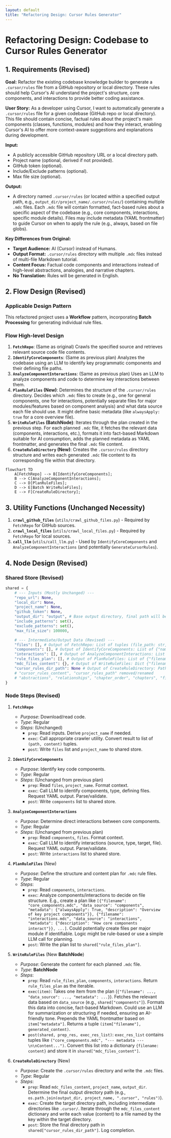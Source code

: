 ```yaml
---
layout: default
title: "Refactoring Design: Cursor Rules Generator"
---
```


# Refactoring Design: Codebase to Cursor Rules Generator

## 1. Requirements (Revised)

**Goal:** Refactor the existing codebase knowledge builder to generate a `.cursor/rules` file from a GitHub repository or local directory. These rules should help Cursor's AI understand the project's structure, core components, and interactions to provide better coding assistance.

**User Story:** As a developer using Cursor, I want to automatically generate a `.cursor/rules` file for a given codebase (GitHub repo or local directory). This file should contain concise, factual rules about the project's main components (classes, functions, modules) and how they interact, enabling Cursor's AI to offer more context-aware suggestions and explanations during development.

**Input:**

- A publicly accessible GitHub repository URL or a local directory path.
- Project name (optional, derived if not provided).
- GitHub token (optional).
- Include/Exclude patterns (optional).
- Max file size (optional).

**Output:**

- A directory named `.cursor/rules` (or located within a specified output path, e.g., `output_dir/project_name/.cursor/rules/`) containing multiple `.mdc` files. Each `.mdc` file will contain formatted, fact-based rules about a specific aspect of the codebase (e.g., core components, interactions, specific module details). Files may include metadata (YAML frontmatter) to guide Cursor on when to apply the rule (e.g., always, based on file globs).

**Key Differences from Original:**

- **Target Audience:** AI (Cursor) instead of Humans.
- **Output Format:** `.cursor/rules` directory with multiple `.mdc` files instead of multi-file Markdown tutorial.
- **Content Focus:** Factual code components and interactions instead of high-level abstractions, analogies, and narrative chapters.
- **No Translation:** Rules will be generated in English.

## 2. Flow Design (Revised)

### Applicable Design Pattern

This refactored project uses a **Workflow** pattern, incorporating **Batch Processing** for generating individual rule files.

### Flow High-level Design

1. **`FetchRepo`**: (Same as original) Crawls the specified source and retrieves relevant source code file contents.
2. **`IdentifyCoreComponents`**: (Same as previous plan) Analyzes the codebase using an LLM to identify key programmatic components and their defining file paths.
3. **`AnalyzeComponentInteractions`**: (Same as previous plan) Uses an LLM to analyze components and code to determine key interactions between them.
4. **`PlanRuleFiles` (New)**: Determines the structure of the `.cursor/rules` directory. Decides which `.mdc` files to create (e.g., one for general components, one for interactions, potentially separate files for major modules/features based on component analysis) and what data source each file should use. It might define basic metadata (like `alwaysApply: true` for a core overview file).
5. **`WriteRuleFiles` (BatchNode)**: Iterates through the plan created in the previous step. For each planned `.mdc` file, it fetches the relevant data (components, interactions, etc.), formats it into fact-based Markdown suitable for AI consumption, adds the planned metadata as YAML frontmatter, and generates the final `.mdc` file content.
6. **`CreateRuleDirectory` (New)**: Creates the `.cursor/rules` directory structure and writes each generated `.mdc` file content to its corresponding file within that directory.

```mermaid
flowchart TD
    A[FetchRepo] --> B[IdentifyCoreComponents];
    B --> C[AnalyzeComponentInteractions];
    C --> D[PlanRuleFiles];
    D --> E[Batch WriteRuleFiles];
    E --> F[CreateRuleDirectory];
```

## 3. Utility Functions (Unchanged Necessity)

1. **`crawl_github_files`** (`utils/crawl_github_files.py`) - Required by `FetchRepo` for GitHub sources.
2. **`crawl_local_files`** (`utils/crawl_local_files.py`) - Required by `FetchRepo` for local sources.
3. **`call_llm`** (`utils/call_llm.py`) - Used by `IdentifyCoreComponents` and `AnalyzeComponentInteractions` (and potentially `GenerateCursorRules`).

## 4. Node Design (Revised)

### Shared Store (Revised)

```python
shared = {
    # --- Inputs (Mostly Unchanged) ---
    "repo_url": None,
    "local_dir": None,
    "project_name": None,
    "github_token": None,
    "output_dir": "output", # Base output directory, final path will be output_dir/project_name/.cursor/rules
    "include_patterns": set(),
    "exclude_patterns": set(),
    "max_file_size": 100000,

    # --- Intermediate/Output Data (Revised) ---
    "files": [], # Output of FetchRepo: List of tuples (file_path: str, file_content: str)
    "components": [], # Output of IdentifyCoreComponents: List of {"name": str, "type": str, "defining_files": [str]}
    "interactions": [], # Output of AnalyzeComponentInteractions: List of {"source": str, "type": str, "target": str, "file": str}
    "rule_files_plan": [], # Output of PlanRuleFiles: List of {"filename": str, "data_source": str/dict, "metadata": dict}
    "mdc_files_content": {}, # Output of WriteRuleFiles: Dict {"filename.mdc": "file content string"}
    "cursor_rules_dir_path": None # Output of CreateRuleDirectory: Path to the generated .cursor/rules directory
    # "cursor_rules_content", "cursor_rules_path" removed/renamed
    # "abstractions", "relationships", "chapter_order", "chapters", "final_output_dir" removed
}
```

### Node Steps (Revised)

1. **`FetchRepo`**
    - *Purpose*: Download/read code.
    - *Type*: Regular
    - *Steps*: (Unchanged)
        - `prep`: Read inputs. Derive `project_name` if needed.
        - `exec`: Call appropriate crawler utility. Convert result to list of `(path, content)` tuples.
        - `post`: Write `files` list and `project_name` to shared store.

2. **`IdentifyCoreComponents`**
    - *Purpose*: Identify key code components.
    - *Type*: Regular
    - *Steps*: (Unchanged from previous plan)
        - `prep`: Read `files`, `project_name`. Format context.
        - `exec`: Call LLM to identify components, type, defining files. Request YAML output. Parse/validate.
        - `post`: Write `components` list to shared store.

3. **`AnalyzeComponentInteractions`**
    - *Purpose*: Determine direct interactions between core components.
    - *Type*: Regular
    - *Steps*: (Unchanged from previous plan)
        - `prep`: Read `components`, `files`. Format context.
        - `exec`: Call LLM to identify interactions (source, type, target, file). Request YAML output. Parse/validate.
        - `post`: Write `interactions` list to shared store.

4. **`PlanRuleFiles`** (New)
    - *Purpose*: Define the structure and content plan for `.mdc` rule files.
    - *Type*: Regular
    - *Steps*:
        - `prep`: Read `components`, `interactions`.
        - `exec`: Analyze components/interactions to decide on file structure. E.g., create a plan like `[{"filename": "core_components.mdc", "data_source": "components", "metadata": {"alwaysApply": True, "description": "Overview of key project components"}}, {"filename": "interactions.mdc", "data_source": "interactions", "metadata": {"description": "How core components interact"}}, ...]`. Could potentially create files per major module if identifiable. Logic might be rule-based or use a simple LLM call for planning.
        - `post`: Write the plan list to `shared["rule_files_plan"]`.

5. **`WriteRuleFiles`** (New **BatchNode**)
    - *Purpose*: Generate the content for each planned `.mdc` file.
    - *Type*: **BatchNode**
    - *Steps*:
        - `prep`: Read `rule_files_plan`, `components`, `interactions`. Return `rule_files_plan` as the iterable.
        - `exec(item)`: Takes one item from the plan (`{"filename": ..., "data_source": ..., "metadata": ...}`). Fetches the relevant data based on `data_source` (e.g., `shared["components"]`). Formats this data into concise, fact-based Markdown. Could use an LLM for summarization or structuring if needed, ensuring an AI-friendly tone. Prepends the YAML frontmatter based on `item["metadata"]`. Returns a tuple `(item["filename"], generated_content)`.
        - `post(shared, prep_res, exec_res_list)`: `exec_res_list` contains tuples like `("core_components.mdc", "--- metadata ---\n\nContent...")`. Convert this list into a dictionary `{filename: content}` and store it in `shared["mdc_files_content"]`.

6. **`CreateRuleDirectory`** (New)
    - *Purpose*: Create the `.cursor/rules` directory and write the `.mdc` files.
    - *Type*: Regular
    - *Steps*:
        - `prep`: Read `mdc_files_content`, `project_name`, `output_dir`. Determine the final output directory path (e.g., `os.path.join(output_dir, project_name, ".cursor", "rules")`).
        - `exec`: Create the target directory path, including intermediate directories like `.cursor/`. Iterate through the `mdc_files_content` dictionary and write each value (content) to a file named by the key within the target directory.
        - `post`: Store the final directory path in `shared["cursor_rules_dir_path"]`. Log completion.
